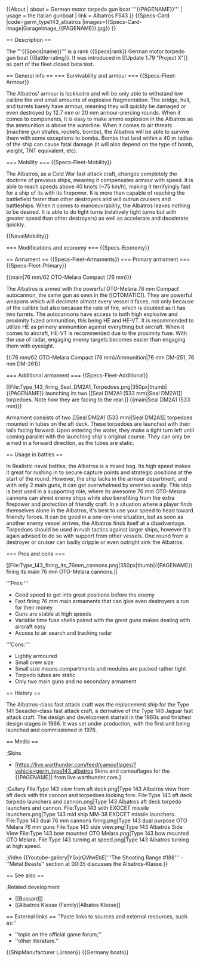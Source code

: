 {{About
| about = German motor torpedo gun boat '''{{PAGENAME}}'''
| usage = the Italian gunboat
| link = Albatros F543
}}
{{Specs-Card
|code=germ_type143_albatros
|images={{Specs-Card-Image|GarageImage_{{PAGENAME}}.jpg}}
}}

== Description ==
<!-- ''In the first part of the description, cover the history of the ship's creation and military application. In the second part, tell the reader about using this ship in the game. Add a screenshot: if a beginner player has a hard time remembering vehicles by name, a picture will help them identify the ship in question.'' -->
The '''{{Specs|name}}''' is a rank {{Specs|rank}} German motor torpedo gun boat {{Battle-rating}}. It was introduced in [[Update 1.79 "Project X"]] as part of the fleet closed beta test.

== General info ==
=== Survivability and armour ===
{{Specs-Fleet-Armour}}
<!-- ''Talk about the vehicle's armour. Note the most well-defended and most vulnerable zones, e.g. the ammo magazine. Evaluate the composition of components and assemblies responsible for movement and manoeuvrability. Evaluate the survivability of the primary and secondary armaments separately. Don't forget to mention the size of the crew, which plays an important role in fleet mechanics. Save tips on preserving survivability for the "Usage in battles" section. If necessary, use a graphical template to show the most well-protected or most vulnerable points in the armour.'' -->
The Albatros' armour is lacklustre and will be only able to withstand low calibre fire and small amounts of explosive fragmentation. The bridge, hull, and turrets barely have armour, meaning they will quickly be damaged or even destroyed by 12.7 mm or 20 mm armour-piercing rounds. When it comes to components, it is easy to make ammo explosion in the Albatros as the ammunition is above the waterline. When it comes to air threats (machine gun strafes, rockets, bombs), the Albatros will be able to survive them with some exceptions to bombs. Bombs that land within a 40 m radius of the ship can cause fatal damage (it will also depend on the type of bomb, weight, TNT equivalent, etc).

=== Mobility ===
{{Specs-Fleet-Mobility}}
<!-- ''Write about the ship's mobility. Evaluate its power and manoeuvrability, rudder rerouting speed, stopping speed at full tilt, with its maximum forward and reverse speed.'' -->
The Albatros, as a Cold War fast attack craft, changes completely the doctrine of previous ships, meaning it compensates armour with speed. It is able to reach speeds above 40 knots (~75 km/h), making it terrifyingly fast for a ship of its with its firepower. It is more than capable of reaching the battlefield faster than other destroyers and will outrun cruisers and battleships. When it comes to manoeuvrability, the Albatros leaves nothing to be desired. It is able to do tight turns (relatively tight turns but with greater speed than other destroyers) as well as accelerate and decelerate quickly.

{{NavalMobility}}

=== Modifications and economy ===
{{Specs-Economy}}

== Armament ==
{{Specs-Fleet-Armaments}}
=== Primary armament ===
{{Specs-Fleet-Primary}}
<!-- ''Provide information about the characteristics of the primary armament. Evaluate their efficacy in battle based on their reload speed, ballistics and the capacity of their shells. Add a link to the main article about the weapon: <code><nowiki>{{main|Weapon name (calibre)}}</nowiki></code>. Broadly describe the ammunition available for the primary armament, and provide recommendations on how to use it and which ammunition to choose.'' -->
{{main|76 mm/62 OTO-Melara Compact (76 mm)}}

The Albatros is armed with the powerful OTO-Melara 76 mm Compact autocannon, the same gun as seen in the [[OTOMATIC]]. They are powerful weapons which will decimate almost every vessel it faces, not only because of the calibre but also because the rate of fire, which is doubled as it has two turrets. The autocannons have access to both high explosive and proximity fuzed ammunition, this being HE and HE-VT. It is recommended to utilize HE as primary ammunition against everything but aircraft. When it comes to aircraft, HE-VT is recommended due to the proximity fuse. With the use of radar, engaging enemy targets becomes easier than engaging them with eyesight.

{{:76 mm/62 OTO-Melara Compact (76 mm)/Ammunition|76 mm DM-251, 76 mm DM-261}}

=== Additional armament ===
{{Specs-Fleet-Additional}}
<!-- ''Describe the available additional armaments of the ship: depth charges, mines, torpedoes. Talk about their positions, available ammunition and launch features such as dead zones of torpedoes. If there is no additional armament, remove this section.'' -->
[[File:Type_143_firing_Seal_DM2A1_Torpedoes.png|350px|thumb|{{PAGENAME}} launching its two [[Seal DM2A1 (533 mm)|Seal DM2A1]] torpedoes. Note how they are facing to the rear.]]
{{main|Seal DM2A1 (533 mm)}}

Armament consists of two [[Seal DM2A1 (533 mm)|Seal DM2A1]] torpedoes mounted in tubes on the aft deck. These torpedoes are launched with their tails facing forward. Upon entering the water, they make a tight turn left until coming parallel with the launching ship's original course. They can only be aimed in a forward direction, as the tubes are static.

== Usage in battles ==
<!-- ''Describe the technique of using this ship, the characteristics of her use in a team and tips on strategy. Abstain from writing an entire guide – don't try to provide a single point of view, but give the reader food for thought. Talk about the most dangerous opponents for this vehicle and provide recommendations on fighting them. If necessary, note the specifics of playing with this vehicle in various modes (AB, RB, SB).'' -->
In Realistic naval battles, the Albatros is a mixed bag. Its high speed makes it great for rushing in to secure capture points and strategic positions at the start of the round. However, the ship lacks in the armour department, and with only 2 main guns, it can get overwhelmed by enemies easily. This ship is best used in a supporting role, where its awesome 76 mm OTO-Melara cannons can shred enemy ships while also benefiting from the extra firepower and protection of friendly craft. In a situation where a player finds themselves alone in the Albatros, it's best to use your speed to head toward friendly forces. It can be good in a one-on-one situation, but as soon as another enemy vessel arrives, the Albatros finds itself at a disadvantage. Torpedoes should be used in rush tactics against larger ships, however it's again advised to do so with support from other vessels. One round from a destroyer or cruiser can badly cripple or even outright sink the Albatros.

=== Pros and cons ===
<!-- ''Summarise and briefly evaluate the vehicle in terms of its characteristics and combat effectiveness. Mark its pros and cons in the bulleted list. Try not to use more than 6 points for each of the characteristics. Avoid using categorical definitions such as "bad", "good" and the like - use substitutions with softer forms such as "inadequate" and "effective".'' -->
[[File:Type_143_firing_its_76mm_cannons.png|350px|thumb|{{PAGENAME}} firing its main 76 mm OTO-Melara cannons.]]

'''Pros:'''

* Good speed to get into great positions before the enemy
* Fast firing 76 mm main armaments that can give even destroyers a run for their money
* Guns are stable at high speeds
* Variable time fuse shells paired with the great guns makes dealing with aircraft easy
* Access to air search and tracking radar

'''Cons:'''

* Lightly armoured
* Small crew size
* Small size means compartments and modules are packed rather tight
* Torpedo tubes are static
* Only two main guns and no secondary armament

== History ==
<!-- ''Describe the history of the creation and combat usage of the ship in more detail than in the introduction. If the historical reference turns out to be too long, take it to a separate article, taking a link to the article about the ship and adding a block "/History" (example: <nowiki>https://wiki.warthunder.com/(Ship-name)/History</nowiki>) and add a link to it here using the <code>main</code> template. Be sure to reference text and sources by using <code><nowiki><ref></ref></nowiki></code>, as well as adding them at the end of the article with <code><nowiki><references /></nowiki></code>. This section may also include the ship's dev blog entry (if applicable) and the in-game encyclopedia description (under <code><nowiki>=== In-game description ===</nowiki></code>, also if applicable).'' -->
The Albatros-class fast attack craft was the replacement ship for the Type 141 Seeadler-class fast attack craft, a derivative of the Type 140 Jaguar fast attack craft. The design and development started in the 1960s and finished design stages in 1966. It was set under production, with the first unit being launched and commissioned in 1976.

== Media ==
<!-- ''Excellent additions to the article would be video guides, screenshots from the game, and photos.'' -->

;Skins

* [https://live.warthunder.com/feed/camouflages/?vehicle=germ_type143_albatros Skins and camouflages for the {{PAGENAME}} from live.warthunder.com.]

;Gallery
<gallery mode="packed" heights="150">
File:Type 143 view from aft deck.png|Type 143 Albatros view from aft deck with the cannon and torpedoes looking fore.
File:Type 143 aft deck torpedo launchers and cannon.png|Type 143 Albatros aft deck torpedo launchers and cannon.
File:Type 143 with EXOCET missile launchers.png|Type 143 mid ship MM-38 EXOCET missile launchers.
File:Type 143 dual 76 mm cannons firing.png|Type 143 dual purpose OTO Melara 76 mm guns
File:Type 143 side view.png|Type 143 Albatros Side View
File:Type 143 bow mounted OTO Melara.png|Type 143 bow mounted OTO Melara.
File:Type 143 turning at speed.png|Type 143 Albatros turning at high speed.
</gallery>

;Video
{{Youtube-gallery|YSxjrQWwEbE|'''The Shooting Range #188''' - ''Metal Beasts'' section at 00:35 discusses the Albatros-Klasse.}}

== See also ==
<!-- ''Links to articles on the War Thunder Wiki that you think will be useful for the reader, for example:''

* ''reference to the series of the ship;''
* ''links to approximate analogues of other nations and research trees.'' -->

;Related development

* [[Bussard]]
* [[Albatros Klasse (Family)|Albatos Klasse]]

== External links ==
''Paste links to sources and external resources, such as:''

* ''topic on the official game forum;''
* ''other literature.''

{{ShipManufacturer Lürssen}}
{{Germany boats}}
